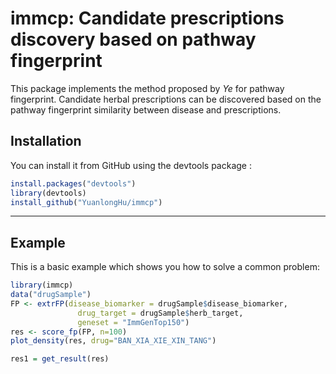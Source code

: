 
# immcp: Candidate prescriptions discovery based on pathway fingerprint



This package implements the method proposed by *Ye* for pathway fingerprint. Candidate herbal prescriptions can be discovered based on the pathway fingerprint similarity between disease and prescriptions.

## Installation

You can install it from GitHub using the devtools package :

``` r
install.packages("devtools")
library(devtools)
install_github("YuanlongHu/immcp")
```

-----
## Example

This is a basic example which shows you how to solve a common problem:

``` r
library(immcp)
data("drugSample")
FP <- extrFP(disease_biomarker = drugSample$disease_biomarker,
               drug_target = drugSample$herb_target,
               geneset = "ImmGenTop150")
res <- score_fp(FP, n=100)
plot_density(res, drug="BAN_XIA_XIE_XIN_TANG")

res1 = get_result(res)
```

